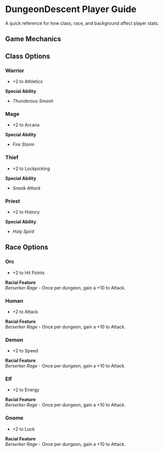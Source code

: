 # DungeonDescent Player Guide

A quick reference for how class, race, and background affect player stats.

## Game Mechanics


## Class Options


### Warrior

  - +2 to Athletics

 **Special Ability**
 - *Thunderous Smash*


### Mage

  - +2 to Arcana

 **Special Ability**
 - *Fire Storm*

### Thief

- +2 to Lockpicking
    
**Special Ability**
 - *Sneak Attack*

### Priest

 - +2 to History

 **Special Ability**
 - *Holy Spirit* 

## Race Options

### Orc
 - +2 to Hit Points

**Racial Feature**  
 *Berserker Rage* - Once per dungeon, gain a +10 to Attack.

### Human
- +2 to Attack

**Racial Feature**  
*Berserker Rage* - Once per dungeon, gain a +10 to Attack.

### Demon
- +2 to Speed

**Racial Feature**  
*Berserker Rage* - Once per dungeon, gain a +10 to Attack.

### Elf
- +2 to Energy

**Racial Feature**  
*Berserker Rage* - Once per dungeon, gain a +10 to Attack.

### Gnome
- +2 to Luck

**Racial Feature**  
*Berserker Rage* - Once per dungeon, gain a +10 to Attack.